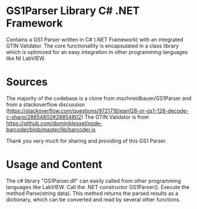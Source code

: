 # GS1Parser Library C# .NET Framework
Contains a GS1 Parser written in C# (.NET Framework) with an integrated GTIN Validator. The core functionallity is encapsulated in a class library which is optimized for an easy integration in other programming languages like NI LabVIEW.
# Sources
The majority of the codebase is a clone from mschneidbauer/GS1Parser and from a stackoverflow discussion (https://stackoverflow.com/questions/9721718/ean128-or-gs1-128-decode-c-sharp/28854802#28854802)
The GTIN Validator is from https://github.com/dominiklessel/node-barcoder/blob/master/lib/barcoder.js

Thank you very much for sharing and providing of this GS1 Parser.

# Usage and Content
The c# library "GS1Parser.dll" can easily called from other programming languages like LabVIEW.
Call the .NET constructor GS1Parser().
Execute the method Parse(string data). This method returns the parsed results as a dictionary,
which can be converted and read by several other functions.
